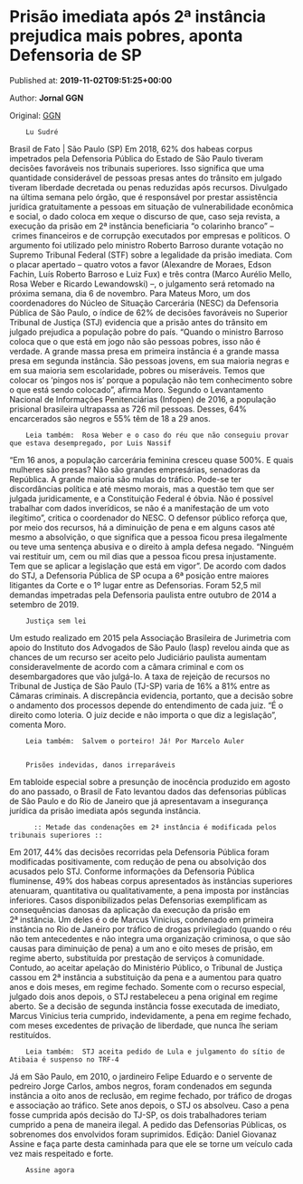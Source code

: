 
# Prisão imediata após 2ª instância prejudica mais pobres, aponta Defensoria de SP

Published at: **2019-11-02T09:51:25+00:00**

Author: **Jornal GGN**

Original: [GGN](https://jornalggn.com.br/justica/prisao-imediata-apos-2a-instancia-prejudica-mais-pobres-aponta-defensoria-de-sp/)


        Lu Sudré
      
Brasil de Fato | São Paulo (SP)
Em 2018, 62% dos habeas corpus impetrados pela Defensoria Pública do Estado de São Paulo tiveram decisões favoráveis nos tribunais superiores. Isso significa que uma quantidade considerável de pessoas presas antes do trânsito em julgado tiveram liberdade decretada ou penas reduzidas após recursos.
Divulgado na última semana pelo órgão, que é responsável por prestar assistência jurídica gratuitamente a pessoas em situação de vulnerabilidade econômica e social, o dado coloca em xeque o discurso de que, caso seja revista, a execução da prisão em 2ª instância beneficiaria “o colarinho branco” – crimes financeiros e de corrupção executados por empresas e políticos.
O argumento foi utilizado pelo ministro Roberto Barroso durante votação no Supremo Tribunal Federal (STF) sobre a legalidade da prisão imediata. Com o placar apertado – quatro votos a favor (Alexandre de Moraes, Edson Fachin, Luís Roberto Barroso e Luiz Fux) e três contra (Marco Aurélio Mello, Rosa Weber e Ricardo Lewandowski) –, o julgamento será retomado na próxima semana, dia 6 de novembro.
Para Mateus Moro, um dos coordenadores do Núcleo de Situação Carcerária (NESC) da Defensoria Pública de São Paulo, o índice de 62% de decisões favoráveis no Superior Tribunal de Justiça (STJ) evidencia que a prisão antes do trânsito em julgado prejudica a população pobre do país.
“Quando o ministro Barroso coloca que o que está em jogo não são pessoas pobres, isso não é verdade. A grande massa presa em primeira instância é a grande massa presa em segunda instância. São pessoas jovens, em sua maioria negras e em sua maioria sem escolaridade, pobres ou miseráveis. Temos que colocar os ‘pingos nos is’ porque a população não tem conhecimento sobre o que está sendo colocado”, afirma Moro.
Segundo o Levantamento Nacional de Informações Penitenciárias (Infopen) de 2016, a população prisional brasileira ultrapassa as 726 mil pessoas. Desses, 64% encarcerados são negros e 55% têm de 18 a 29 anos.

        Leia também:  Rosa Weber e o caso do réu que não conseguiu provar que estava desempregado, por Luis Nassif
      
“Em 16 anos, a população carcerária feminina cresceu quase 500%. E quais mulheres são presas? Não são grandes empresárias, senadoras da República. A grande maioria são mulas do tráfico. Pode-se ter discordâncias política e até mesmo morais, mas a questão tem que ser julgada juridicamente, e a Constituição Federal é óbvia. Não é possível trabalhar com dados inverídicos, se não é a manifestação de um voto ilegítimo”, critica o coordenador do NESC.
O defensor público reforça que, por meio dos recursos, há a diminuição de pena e em alguns casos até mesmo a absolvição, o que significa que a pessoa ficou presa ilegalmente ou teve uma sentença abusiva e o direito à ampla defesa negado. “Ninguém vai restituir um, cem ou mil dias que a pessoa ficou presa injustamente. Tem que se aplicar a legislação que está em vigor”.
De acordo com dados do STJ, a Defensoria Pública de SP ocupa a 6ª posição entre maiores litigantes da Corte e o 1º lugar entre as Defensorias. Foram 52,5 mil demandas impetradas pela Defensoria paulista entre outubro de 2014 a setembro de 2019.

        Justiça sem lei
      
Um estudo realizado em 2015 pela Associação Brasileira de Jurimetria com apoio do Instituto dos Advogados de São Paulo (Iasp) revelou ainda que as chances de um recurso ser aceito pelo Judiciário paulista aumentam consideravelmente de acordo com a câmara criminal e com os desembargadores que vão julgá-lo.
A taxa de rejeição de recursos no Tribunal de Justiça de São Paulo (TJ-SP) varia de 16% a 81% entre as Câmaras criminais. A discrepância evidencia, portanto, que a decisão sobre o andamento dos processos depende do entendimento de cada juiz. “É o direito como loteria. O juiz decide e não importa o que diz a legislação”, comenta Moro.

        Leia também:  Salvem o porteiro! Já! Por Marcelo Auler
      

        Prisões indevidas, danos irreparáveis
      
Em tabloide especial sobre a presunção de inocência produzido em agosto do ano passado, o Brasil de Fato levantou dados das defensorias públicas de São Paulo e do Rio de Janeiro que já apresentavam a insegurança jurídica da prisão imediata após segunda instância.

        
          :: Metade das condenações em 2ª instância é modificada pelos tribunais superiores :: 
        
      
Em 2017, 44% das decisões recorridas pela Defensoria Pública foram modificadas positivamente, com redução de pena ou absolvição dos acusados pelo STJ. Conforme informações da Defensoria Pública fluminense, 49% dos habeas corpus apresentados às instâncias superiores atenuaram, quantitativa ou qualitativamente, a pena imposta por instâncias inferiores.
Casos disponibilizados pelas Defensorias exemplificam as consequências danosas da aplicação da execução da prisão em 2ª instância. Um deles é o de Marcus Vinicius, condenado em primeira instância no Rio de Janeiro por tráfico de drogas privilegiado (quando o réu não tem antecedentes e não integra uma organização criminosa, o que são causas para diminuição de pena) a um ano e oito meses de prisão, em regime aberto, substituída por prestação de serviços à comunidade.
Contudo, ao aceitar apelação do Ministério Público, o Tribunal de Justiça cassou em 2ª instância a substituição da pena e a aumentou para quatro anos e dois meses, em regime fechado. Somente com o recurso especial, julgado dois anos depois, o STJ restabeleceu a pena original em regime aberto.
Se a decisão de segunda instância fosse executada de imediato, Marcus Vinicius teria cumprido, indevidamente, a pena em regime fechado, com meses excedentes de privação de liberdade, que nunca lhe seriam restituídos.

        Leia também:  STJ aceita pedido de Lula e julgamento do sítio de Atibaia é suspenso no TRF-4
      
Já em São Paulo, em 2010, o jardineiro Felipe Eduardo e o servente de pedreiro Jorge Carlos, ambos negros, foram condenados em segunda instância a oito anos de reclusão, em regime fechado, por tráfico de drogas e associação ao tráfico. Sete anos depois, o STJ os absolveu. Caso a pena fosse cumprida após decisão do TJ-SP, os dois trabalhadores teriam cumprido a pena de maneira ilegal. A pedido das Defensorias Públicas, os sobrenomes dos envolvidos foram suprimidos.
Edição: Daniel Giovanaz
Assine e faça parte desta caminhada para que ele se torne um veículo cada vez mais respeitado e forte.

        Assine agora
      
